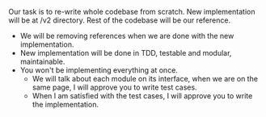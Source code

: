 
Our task is to re-write whole codebase from scratch. New implementation will be at /v2 directory. Rest of the codebase will be our reference.
- We will be removing references when we are done with the new implementation.
- New implementation will be done in TDD, testable and modular, maintainable.
- You won't be implementing everything at once.
  - We will talk about each module on its interface, when we are on the same page, I will approve you to write test cases.
  - When I am satisfied with the test cases, I will approve you to write the implementation.